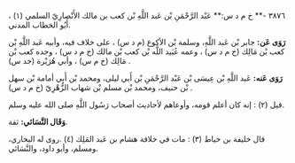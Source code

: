 ٣٨٧٦ -** خ م د س:** عَبْد الرَّحْمَنِ بْن عَبد اللَّهِ بْن كعب بن مالك الأَنْصارِيّ السلمي (١) ، أَبُو الخطاب المدني.

**رَوَى عَن:** جابر بْن عَبد اللَّهِ، وسلمة بْن الأكوع (م د س) ، على خلاف فيه، وأبيه عَبد اللَّهِ بْن كعب بْن مَالِك (خ م د س) ، وعمه عُبَيد اللَّه بْن كعب بْن مالك (خ م د س) ، وجده كعب بْن مَالِك (خ م س) ، وأبي هُرَيْرة (خد س) .

**رَوَى عَنه:** عَبد اللَّهِ بْن عِيسَى بْن عَبْد الرَّحْمَنِ بْن أَبي ليلى، ومحمد بْن أَبي أمامة بْن سهل بْن حنيف، ومحمد بْن مسلم بْن شهاب الزُّهْرِيّ (خ م د س) .

قيل (٢) : إنه كان أعلم قومه، وأوعاهم لأحاديث أصحاب رَسُول اللَّهِ صلى الله عليه وسلم.

**وَقَال النَّسَائي:** ثقة.

قال خليفة بن خياط (٣) : مات في خلافة هشام بن عَبد المَلِك (٤) .روى له البخاري، ومسلم، وأبو داود، والنَّسَائي.